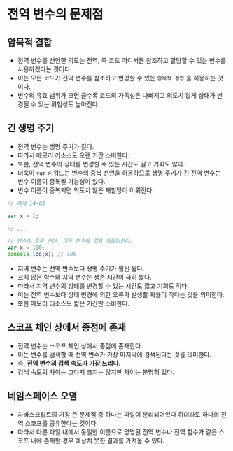# 전역 변수의 문제점

## 암묵적 결합

- 전역 변수를 선언한 의도는 전역, 즉 코드 어디서든 참조하고 할당할 수 있는 변수를 사용하겠다는 것이다.
- 이는 모든 코드가 전역 변수를 참조하고 변경할 수 있는 `암묵적 결합` 을 허용하는 것이다.
- 변수의 유효 범위가 크면 클수록 코드의 가독성은 나빠지고 의도치 않게 상태가 변경될 수 있는 위험성도 높아진다.

## 긴 생명 주기

- 전역 변수는 생명 주기가 길다.
- 따라서 메모리 리소스도 오랜 기간 소비한다.
- 또한, 전역 변수의 상태를 변경할 수 있는 시간도 길고 기회도 많다.
- 더욱이 `var` 키워드는 변수의 중복 선언을 허용하므로 생명 주기가 긴 전역 변수는 변수 이름이 중복될 가능성이 있다.
- 변수 이름이 중복되면 의도치 않은 재할당이 이뤄진다.

```jsx
// 예제 14-03

var x = 1;

// ...

// 변수의 중복 선언, 기존 변수에 값을 재할당한다.
var x = 100;
console.log(x); // 100
```

- 지역 변수는 전역 변수보다 생명 주기가 훨씬 짧다.
- 크지 않은 함수의 지역 변수는 생존 시간이 극히 짧다.
- 따라서 지역 변수의 상태를 변경할 수 있는 시간도 짧고 기회도 적다.
- 이는 전역 변수보다 상태 변경에 의한 오류가 발생할 확률이 작다는 것을 의미한다.
- 또한 메모리 리소스도 짧은 기간만 소비한다.

## 스코프 체인 상에서 종점에 존재

- 전역 변수는 스코프 체인 상에서 종점에 존재한다.
- 이는 변수를 검색할 때 전역 변수가 가장 마지막에 검색된다는 것을 의미한다.
- 즉, **전역 변수의 검색 속도가 가장 느리다.**
- 검색 속도의 차이는 그다지 크지는 않지만 차이는 분명히 있다.

## 네임스페이스 오염

- 자바스크립트의 가장 큰 문제점 중 하나는 파일이 분리되어있다 하더라도 하나의 전역 스코프를 공유한다는 것이다.
- 따라서 다른 파일 내에서 동일한 이름으로 명명된 전역 변수나 전역 함수가 같은 스코프 내에 존재할 경우 예상치 못한 결과를 가져올 수 있다.
